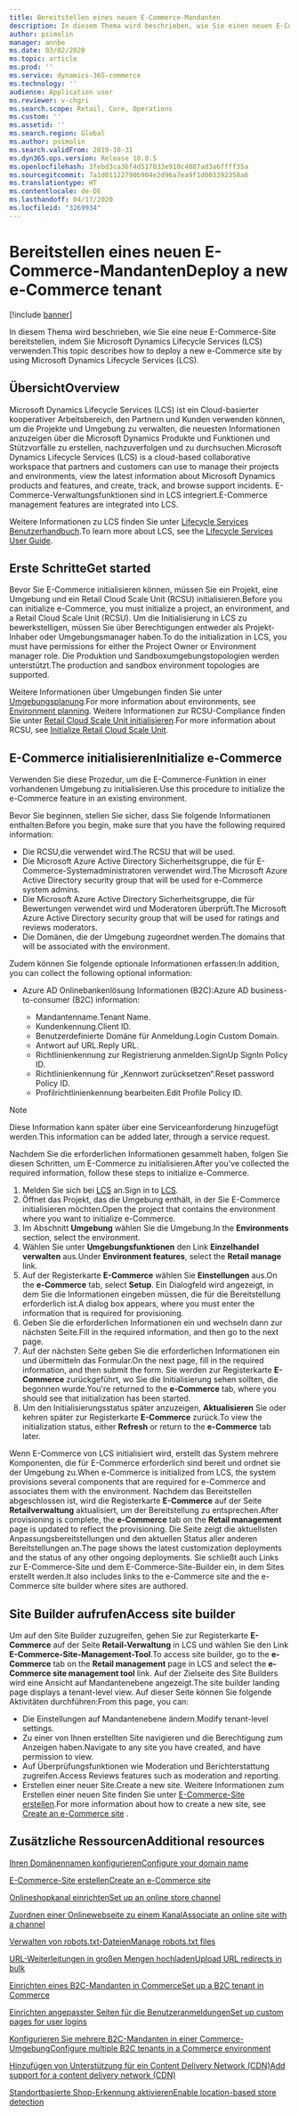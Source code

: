 ```yaml
---
title: Bereitstellen eines neuen E-Commerce-Mandanten
description: In diesem Thema wird beschrieben, wie Sie einen neuen E-Commerce-Mandanten bereitstellen, indem Microsoft Dynamics Lifecycle Services (LCS) verwenden.
author: psimolin
manager: annbe
ms.date: 03/02/2020
ms.topic: article
ms.prod: ''
ms.service: dynamics-365-commerce
ms.technology: ''
audience: Application user
ms.reviewer: v-chgri
ms.search.scope: Retail, Core, Operations
ms.custom: ''
ms.assetid: ''
ms.search.region: Global
ms.author: psimolin
ms.search.validFrom: 2019-10-31
ms.dyn365.ops.version: Release 10.0.5
ms.openlocfilehash: 3febd3ca36f4d517033e910c4087ad3a6ffff35a
ms.sourcegitcommit: 7a1d01122790b904e2d96a7ea9f1d003392358a6
ms.translationtype: HT
ms.contentlocale: de-DE
ms.lasthandoff: 04/17/2020
ms.locfileid: "3269934"
---
```

# <a name="deploy-a-new-e-commerce-tenant"></a><span data-ttu-id="44dfa-103">Bereitstellen eines neuen E-Commerce-Mandanten</span><span class="sxs-lookup"><span data-stu-id="44dfa-103">Deploy a new e-Commerce tenant</span></span>


[!include [banner](includes/banner.md)]

<span data-ttu-id="44dfa-104">In diesem Thema wird beschrieben, wie Sie eine neue E-Commerce-Site bereitstellen, indem Sie Microsoft Dynamics Lifecycle Services (LCS) verwenden.</span><span class="sxs-lookup"><span data-stu-id="44dfa-104">This topic describes how to deploy a new e-Commerce site by using Microsoft Dynamics Lifecycle Services (LCS).</span></span>

## <a name="overview"></a><span data-ttu-id="44dfa-105">Übersicht</span><span class="sxs-lookup"><span data-stu-id="44dfa-105">Overview</span></span>

<span data-ttu-id="44dfa-106">Microsoft Dynamics Lifecycle Services (LCS) ist ein Cloud-basierter kooperativer Arbeitsbereich, den Partnern und Kunden verwenden können, um die Projekte und Umgebung zu verwalten, die neuesten Informationen anzuzeigen über die Microsoft Dynamics Produkte und Funktionen und Stützvorfälle zu erstellen, nachzuverfolgen und zu durchsuchen.</span><span class="sxs-lookup"><span data-stu-id="44dfa-106">Microsoft Dynamics Lifecycle Services (LCS) is a cloud-based collaborative workspace that partners and customers can use to manage their projects and environments, view the latest information about Microsoft Dynamics products and features, and create, track, and browse support incidents.</span></span> <span data-ttu-id="44dfa-107">E-Commerce-Verwaltungsfunktionen sind in LCS integriert.</span><span class="sxs-lookup"><span data-stu-id="44dfa-107">E-Commerce management features are integrated into LCS.</span></span>

<span data-ttu-id="44dfa-108">Weitere Informationen zu LCS finden Sie unter [Lifecycle Services Benutzerhandbuch](https://docs.microsoft.com/dynamics365/unified-operations/dev-itpro/lifecycle-services/lcs-user-guide).</span><span class="sxs-lookup"><span data-stu-id="44dfa-108">To learn more about LCS, see the [Lifecycle Services User Guide](https://docs.microsoft.com/dynamics365/unified-operations/dev-itpro/lifecycle-services/lcs-user-guide).</span></span>
    
## <a name="get-started"></a><span data-ttu-id="44dfa-109">Erste Schritte</span><span class="sxs-lookup"><span data-stu-id="44dfa-109">Get started</span></span>

<span data-ttu-id="44dfa-110">Bevor Sie E-Commerce initialisieren können, müssen Sie ein Projekt, eine Umgebung und ein Retail Cloud Scale Unit (RCSU) initialisieren.</span><span class="sxs-lookup"><span data-stu-id="44dfa-110">Before you can initialize e-Commerce, you must initialize a project, an environment, and a Retail Cloud Scale Unit (RCSU).</span></span> <span data-ttu-id="44dfa-111">Um die Initialisierung in LCS zu bewerkstelligen, müssen Sie über Berechtigungen entweder als Projekt-Inhaber oder Umgebungsmanager haben.</span><span class="sxs-lookup"><span data-stu-id="44dfa-111">To do the initialization in LCS, you must have permissions for either the Project Owner or Environment manager role.</span></span> <span data-ttu-id="44dfa-112">Die Produktion und Sandboxumgebungstopologien werden unterstützt.</span><span class="sxs-lookup"><span data-stu-id="44dfa-112">The production and sandbox environment topologies are supported.</span></span>

<span data-ttu-id="44dfa-113">Weitere Informationen über Umgebungen finden Sie unter [Umgebungsplanung](https://docs.microsoft.com/dynamics365/unified-operations/fin-and-ops/imp-lifecycle/environment-planning).</span><span class="sxs-lookup"><span data-stu-id="44dfa-113">For more information about environments, see [Environment planning](https://docs.microsoft.com/dynamics365/unified-operations/fin-and-ops/imp-lifecycle/environment-planning).</span></span> <span data-ttu-id="44dfa-114">Weitere Informationen zur RCSU-Compliance finden Sie unter [Retail Cloud Scale Unit initialisieren](https://docs.microsoft.com/dynamics365/unified-operations/dev-itpro/deployment/initialize-retail-channels).</span><span class="sxs-lookup"><span data-stu-id="44dfa-114">For more information about RCSU, see [Initialize Retail Cloud Scale Unit](https://docs.microsoft.com/dynamics365/unified-operations/dev-itpro/deployment/initialize-retail-channels).</span></span>

## <a name="initialize-e-commerce"></a><span data-ttu-id="44dfa-115">E-Commerce initialisieren</span><span class="sxs-lookup"><span data-stu-id="44dfa-115">Initialize e-Commerce</span></span>

<span data-ttu-id="44dfa-116">Verwenden Sie diese Prozedur, um die E-Commerce-Funktion in einer vorhandenen Umgebung zu initialisieren.</span><span class="sxs-lookup"><span data-stu-id="44dfa-116">Use this procedure to initialize the e-Commerce feature in an existing environment.</span></span>

<span data-ttu-id="44dfa-117">Bevor Sie beginnen, stellen Sie sicher, dass Sie folgende Informationen enthalten:</span><span class="sxs-lookup"><span data-stu-id="44dfa-117">Before you begin, make sure that you have the following required information:</span></span>

- <span data-ttu-id="44dfa-118">Die RCSU,die verwendet wird.</span><span class="sxs-lookup"><span data-stu-id="44dfa-118">The RCSU that will be used.</span></span>
- <span data-ttu-id="44dfa-119">Die Microsoft Azure Active Directory Sicherheitsgruppe, die für E-Commerce-Systemadministratoren verwendet wird.</span><span class="sxs-lookup"><span data-stu-id="44dfa-119">The Microsoft Azure Active Directory security group that will be used for e-Commerce system admins.</span></span>
- <span data-ttu-id="44dfa-120">Die Microsoft Azure Active Directory Sicherheitsgruppe, die für Bewertungen verwendet wird und Moderatoren überprüft.</span><span class="sxs-lookup"><span data-stu-id="44dfa-120">The Microsoft Azure Active Directory security group that will be used for ratings and reviews moderators.</span></span>
- <span data-ttu-id="44dfa-121">Die Domänen, die der Umgebung zugeordnet werden.</span><span class="sxs-lookup"><span data-stu-id="44dfa-121">The domains that will be associated with the environment.</span></span>

<span data-ttu-id="44dfa-122">Zudem können Sie folgende optionale Informationen erfassen:</span><span class="sxs-lookup"><span data-stu-id="44dfa-122">In addition, you can collect the following optional information:</span></span>

- <span data-ttu-id="44dfa-123">Azure AD Onlinebankenlösung Informationen (B2C):</span><span class="sxs-lookup"><span data-stu-id="44dfa-123">Azure AD business-to-consumer (B2C) information:</span></span>

    - <span data-ttu-id="44dfa-124">Mandantenname.</span><span class="sxs-lookup"><span data-stu-id="44dfa-124">Tenant Name.</span></span>
    - <span data-ttu-id="44dfa-125">Kundenkennung.</span><span class="sxs-lookup"><span data-stu-id="44dfa-125">Client ID.</span></span>
    - <span data-ttu-id="44dfa-126">Benutzerdefinierte Domäne für Anmeldung.</span><span class="sxs-lookup"><span data-stu-id="44dfa-126">Login Custom Domain.</span></span>
    - <span data-ttu-id="44dfa-127">Antwort auf URL.</span><span class="sxs-lookup"><span data-stu-id="44dfa-127">Reply URL.</span></span>
    - <span data-ttu-id="44dfa-128">Richtlinienkennung zur Registrierung anmelden.</span><span class="sxs-lookup"><span data-stu-id="44dfa-128">SignUp SignIn Policy ID.</span></span>
    - <span data-ttu-id="44dfa-129">Richtlinienkennung für „Kennwort zurücksetzen“.</span><span class="sxs-lookup"><span data-stu-id="44dfa-129">Reset password Policy ID.</span></span>
    - <span data-ttu-id="44dfa-130">Profilrichtlinienkennung bearbeiten.</span><span class="sxs-lookup"><span data-stu-id="44dfa-130">Edit Profile Policy ID.</span></span>

> [!NOTE]
> <span data-ttu-id="44dfa-131">Diese Information kann später über eine Serviceanforderung hinzugefügt werden.</span><span class="sxs-lookup"><span data-stu-id="44dfa-131">This information can be added later, through a service request.</span></span>

<span data-ttu-id="44dfa-132">Nachdem Sie die erforderlichen Informationen gesammelt haben, folgen Sie diesen Schritten, um E-Commerce zu initialisieren.</span><span class="sxs-lookup"><span data-stu-id="44dfa-132">After you've collected the required information, follow these steps to initialize e-Commerce.</span></span>

1. <span data-ttu-id="44dfa-133">Melden Sie sich bei [LCS](https://lcs.dynamics.com) an.</span><span class="sxs-lookup"><span data-stu-id="44dfa-133">Sign in to [LCS](https://lcs.dynamics.com).</span></span>
1. <span data-ttu-id="44dfa-134">Öffnet das Projekt, das die Umgebung enthält, in der Sie E-Commerce initialisieren möchten.</span><span class="sxs-lookup"><span data-stu-id="44dfa-134">Open the project that contains the environment where you want to initialize e-Commerce.</span></span>
1. <span data-ttu-id="44dfa-135">Im Abschnitt **Umgebung** wählen Sie die Umgebung.</span><span class="sxs-lookup"><span data-stu-id="44dfa-135">In the **Environments** section, select the environment.</span></span>
1. <span data-ttu-id="44dfa-136">Wählen Sie unter **Umgebungsfunktionen** den Link **Einzelhandel verwalten** aus.</span><span class="sxs-lookup"><span data-stu-id="44dfa-136">Under **Environment features**, select the **Retail manage** link.</span></span>
1. <span data-ttu-id="44dfa-137">Auf der Registerkarte **E-Commerce** wählen Sie **Einstellungen** aus.</span><span class="sxs-lookup"><span data-stu-id="44dfa-137">On the **e-Commerce** tab, select **Setup**.</span></span> <span data-ttu-id="44dfa-138">Ein Dialogfeld wird angezeigt, in dem Sie die Informationen eingeben müssen, die für die Bereitstellung erforderlich ist.</span><span class="sxs-lookup"><span data-stu-id="44dfa-138">A dialog box appears, where you must enter the information that is required for provisioning.</span></span>
1. <span data-ttu-id="44dfa-139">Geben Sie die erforderlichen Informationen ein und wechseln dann zur nächsten Seite.</span><span class="sxs-lookup"><span data-stu-id="44dfa-139">Fill in the required information, and then go to the next page.</span></span>
1. <span data-ttu-id="44dfa-140">Auf der nächsten Seite geben Sie die erforderlichen Informationen ein und übermitteln das Formular.</span><span class="sxs-lookup"><span data-stu-id="44dfa-140">On the next page, fill in the required information, and then submit the form.</span></span> <span data-ttu-id="44dfa-141">Sie werden zur Registerkarte **E-Commerce** zurückgeführt, wo Sie die Initialisierung sehen sollten, die begonnen wurde.</span><span class="sxs-lookup"><span data-stu-id="44dfa-141">You're returned to the **e-Commerce** tab, where you should see that initialization has been started.</span></span>
1. <span data-ttu-id="44dfa-142">Um den Initialisierungsstatus später anzuzeigen, **Aktualisieren** Sie oder kehren später zur Registerkarte **E-Commerce** zurück.</span><span class="sxs-lookup"><span data-stu-id="44dfa-142">To view the initialization status, either **Refresh** or return to the **e-Commerce** tab later.</span></span>
    
<span data-ttu-id="44dfa-143">Wenn E-Commerce von LCS initialisiert wird, erstellt das System mehrere Komponenten, die für E-Commerce erforderlich sind bereit und ordnet sie der Umgebung zu.</span><span class="sxs-lookup"><span data-stu-id="44dfa-143">When e-Commerce is initialized from LCS, the system provisions several components that are required for e-Commerce and associates them with the environment.</span></span> <span data-ttu-id="44dfa-144">Nachdem das Bereitstellen abgeschlossen ist, wird die Registerkarte **E-Commerce** auf der Seite **Retailverwaltung** aktualisiert, um der Bereitstellung zu entsprechen.</span><span class="sxs-lookup"><span data-stu-id="44dfa-144">After provisioning is complete, the **e-Commerce** tab on the **Retail management** page is updated to reflect the provisioning.</span></span> <span data-ttu-id="44dfa-145">Die Seite zeigt die aktuellsten Anpassungsbereitstellungen und den aktuellen Status aller anderen Bereitstellungen an.</span><span class="sxs-lookup"><span data-stu-id="44dfa-145">The page shows the latest customization deployments and the status of any other ongoing deployments.</span></span> <span data-ttu-id="44dfa-146">Sie schließt auch Links zur E-Commerce-Site und dem E-Commerce-Site-Builder ein, in dem Sites erstellt werden.</span><span class="sxs-lookup"><span data-stu-id="44dfa-146">It also includes links to the e-Commerce site and the e-Commerce site builder where sites are authored.</span></span>

## <a name="access-site-builder"></a><span data-ttu-id="44dfa-147">Site Builder aufrufen</span><span class="sxs-lookup"><span data-stu-id="44dfa-147">Access site builder</span></span>

<span data-ttu-id="44dfa-148">Um auf den Site Builder zuzugreifen, gehen Sie zur Registerkarte **E-Commerce** auf der Seite **Retail-Verwaltung** in LCS und wählen Sie den Link **E-Commerce-Site-Management-Tool**.</span><span class="sxs-lookup"><span data-stu-id="44dfa-148">To access site builder, go to the **e-Commerce** tab on the **Retail management** page in LCS and select the **e-Commerce site management tool** link.</span></span> <span data-ttu-id="44dfa-149">Auf der Zielseite des Site Builders wird eine Ansicht auf Mandantenebene angezeigt.</span><span class="sxs-lookup"><span data-stu-id="44dfa-149">The site builder landing page displays a tenant-level view.</span></span> <span data-ttu-id="44dfa-150">Auf dieser Seite können Sie folgende Aktivitäten durchführen:</span><span class="sxs-lookup"><span data-stu-id="44dfa-150">From this page, you can:</span></span>

- <span data-ttu-id="44dfa-151">Die Einstellungen auf Mandantenebene ändern.</span><span class="sxs-lookup"><span data-stu-id="44dfa-151">Modify tenant-level settings.</span></span>
- <span data-ttu-id="44dfa-152">Zu einer von Ihnen erstellten Site navigieren und die Berechtigung zum Anzeigen haben.</span><span class="sxs-lookup"><span data-stu-id="44dfa-152">Navigate to any site you have created, and have permission to view.</span></span> 
- <span data-ttu-id="44dfa-153">Auf Überprüfungsfunktionen wie Moderation und Berichterstattung zugreifen.</span><span class="sxs-lookup"><span data-stu-id="44dfa-153">Access Reviews features such as moderation and reporting.</span></span>
- <span data-ttu-id="44dfa-154">Erstellen einer neuer Site.</span><span class="sxs-lookup"><span data-stu-id="44dfa-154">Create a new site.</span></span> <span data-ttu-id="44dfa-155">Weitere Informationen zum Erstellen einer neuen Site finden Sie unter [E-Commerce-Site erstellen](create-ecommerce-site.md).</span><span class="sxs-lookup"><span data-stu-id="44dfa-155">For more information about how to create a new site, see [Create an e-Commerce site](create-ecommerce-site.md) .</span></span> 

## <a name="additional-resources"></a><span data-ttu-id="44dfa-156">Zusätzliche Ressourcen</span><span class="sxs-lookup"><span data-stu-id="44dfa-156">Additional resources</span></span>

[<span data-ttu-id="44dfa-157">Ihren Domänennamen konfigurieren</span><span class="sxs-lookup"><span data-stu-id="44dfa-157">Configure your domain name</span></span>](configure-your-domain-name.md)

[<span data-ttu-id="44dfa-158">E-Commerce-Site erstellen</span><span class="sxs-lookup"><span data-stu-id="44dfa-158">Create an e-Commerce site</span></span>](create-ecommerce-site.md)

[<span data-ttu-id="44dfa-159">Onlineshopkanal einrichten</span><span class="sxs-lookup"><span data-stu-id="44dfa-159">Set up an online store channel</span></span>](online-stores.md)

[<span data-ttu-id="44dfa-160">Zuordnen einer Onlinewebseite zu einem Kanal</span><span class="sxs-lookup"><span data-stu-id="44dfa-160">Associate an online site with a channel</span></span>](associate-site-online-store.md)

[<span data-ttu-id="44dfa-161">Verwalten von robots.txt-Dateien</span><span class="sxs-lookup"><span data-stu-id="44dfa-161">Manage robots.txt files</span></span>](manage-robots-txt-files.md)

[<span data-ttu-id="44dfa-162">URL-Weiterleitungen in großen Mengen hochladen</span><span class="sxs-lookup"><span data-stu-id="44dfa-162">Upload URL redirects in bulk</span></span>](upload-bulk-redirects.md)

[<span data-ttu-id="44dfa-163">Einrichten eines B2C-Mandanten in Commerce</span><span class="sxs-lookup"><span data-stu-id="44dfa-163">Set up a B2C tenant in Commerce</span></span>](set-up-B2C-tenant.md)

[<span data-ttu-id="44dfa-164">Einrichten angepasster Seiten für die Benutzeranmeldungen</span><span class="sxs-lookup"><span data-stu-id="44dfa-164">Set up custom pages for user logins</span></span>](custom-pages-user-logins.md)

[<span data-ttu-id="44dfa-165">Konfigurieren Sie mehrere B2C-Mandanten in einer Commerce-Umgebung</span><span class="sxs-lookup"><span data-stu-id="44dfa-165">Configure multiple B2C tenants in a Commerce environment</span></span>](configure-multi-B2C-tenants.md)

[<span data-ttu-id="44dfa-166">Hinzufügen von Unterstützung für ein Content Delivery Network (CDN)</span><span class="sxs-lookup"><span data-stu-id="44dfa-166">Add support for a content delivery network (CDN)</span></span>](add-cdn-support.md)

[<span data-ttu-id="44dfa-167">Standortbasierte Shop-Erkennung aktivieren</span><span class="sxs-lookup"><span data-stu-id="44dfa-167">Enable location-based store detection</span></span>](enable-store-detection.md)
